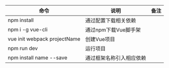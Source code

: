 |命令|说明|备注|
|----|----|----|
|npm install|通过配置下载相关依赖|
|npm i -g vue-cli|通过npm下载Vue脚手架|
|vue init webpack projectName|创建Vue项目|
|npm run dev|运行项目|
|npm install name --save|通过框架名称引入相应依赖|
